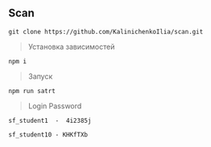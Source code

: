 ## Scan
```
git clone https://github.com/KalinichenkoIlia/scan.git
```

> Установка зависимостей
```
npm i
```
>
> Запуск 
```
npm run satrt
```


> Login Password
```
sf_student1  -  4i2385j
```
```
sf_student10 - KHKfTXb
```
